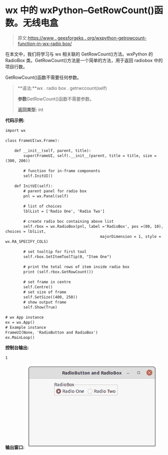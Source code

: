 # wx 中的 wxPython–GetRowCount()函数。无线电盒

> 原文:[https://www . geesforgeks . org/wxpython-getrowcount-function-in-wx-radio box/](https://www.geeksforgeeks.org/wxpython-getrowcount-function-in-wx-radiobox/)

在本文中，我们将学习与 wx 相关联的 GetRowCount()方法。wxPython 的 RadioBox 类。GetRowCount()方法是一个简单的方法，用于返回 radiobox 中的项目行数。

GetRowCount()函数不需要任何参数。

> **语法:**wx . radio box . getrwccount(self)
> 
> **参数**GetRowCount()函数不需要参数。
> 
> **返回类型:**
> int

**代码示例:**

```
import wx

class FrameUI(wx.Frame):

    def __init__(self, parent, title):
        super(FrameUI, self).__init__(parent, title = title, size =(300, 200))

        # function for in-frame components
        self.InitUI()

    def InitUI(self):
        # parent panel for radio box
        pnl = wx.Panel(self)

        # list of choices
        lblList = ['Radio One', 'Radio Two']

        # create radio boc containing above list
        self.rbox = wx.RadioBox(pnl, label ='RadioBox', pos =(80, 10), choices = lblList,
                                          majorDimension = 1, style = wx.RA_SPECIFY_COLS)

        # set tooltip for first tool
        self.rbox.SetItemToolTip(0, "Item One")

        # print the total rows of item inside radio box
        print (self.rbox.GetRowCount())

        # set frame in centre
        self.Centre()
        # set size of frame
        self.SetSize((400, 250))
        # show output frame
        self.Show(True)

# wx App instance
ex = wx.App()
# Example instance
FrameUI(None, 'RadioButton and RadioBox')
ex.MainLoop()
```

**控制台输出:**

```
1

```

**输出窗口:**
![](img/244dc2ee63e75cd5ef169b96a1917c6e.png)